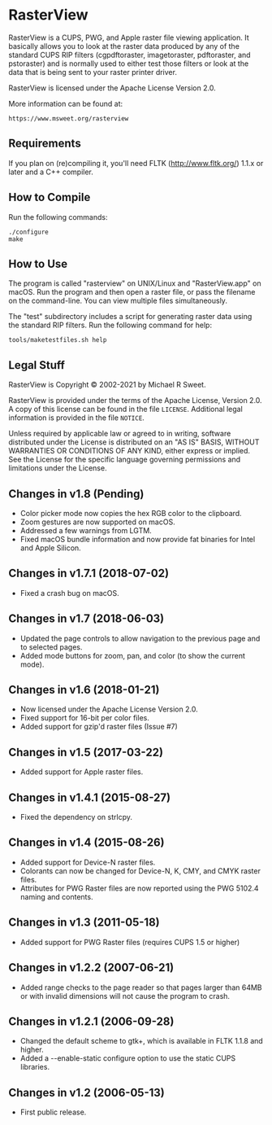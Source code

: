RasterView
==========

RasterView is a CUPS, PWG, and Apple raster file viewing application. It
basically allows you to look at the raster data produced by any of the standard
CUPS RIP filters (cgpdftoraster, imagetoraster, pdftoraster, and pstoraster) and
is normally used to either test those filters or look at the data that is being
sent to your raster printer driver.

RasterView is licensed under the Apache License Version 2.0.

More information can be found at:

    https://www.msweet.org/rasterview


Requirements
------------

If you plan on (re)compiling it, you'll need FLTK (<http://www.fltk.org/>) 1.1.x
or later and a C++ compiler.


## How to Compile

Run the following commands:

    ./configure
    make


How to Use
----------

The program is called "rasterview" on UNIX/Linux and "RasterView.app" on macOS.
Run the program and then open a raster file, or pass the filename on the
command-line.  You can view multiple files simultaneously.

The "test" subdirectory includes a script for generating raster data using the
standard RIP filters.  Run the following command for help:

    tools/maketestfiles.sh help


Legal Stuff
-----------

RasterView is Copyright © 2002-2021 by Michael R Sweet.

RasterView is provided under the terms of the Apache License, Version 2.0.  A
copy of this license can be found in the file `LICENSE`.  Additional legal
information is provided in the file `NOTICE`.

Unless required by applicable law or agreed to in writing, software distributed
under the License is distributed on an "AS IS" BASIS, WITHOUT WARRANTIES OR
CONDITIONS OF ANY KIND, either express or implied.  See the License for the
specific language governing permissions and limitations under the License.


Changes in v1.8 (Pending)
-------------------------

- Color picker mode now copies the hex RGB color to the clipboard.
- Zoom gestures are now supported on macOS.
- Addressed a few warnings from LGTM.
- Fixed macOS bundle information and now provide fat binaries for Intel and
  Apple Silicon.


Changes in v1.7.1 (2018-07-02)
------------------------------

- Fixed a crash bug on macOS.


Changes in v1.7 (2018-06-03)
----------------------------

- Updated the page controls to allow navigation to the previous page and to
  selected pages.
- Added mode buttons for zoom, pan, and color (to show the current mode).


Changes in v1.6 (2018-01-21)
----------------------------

- Now licensed under the Apache License Version 2.0.
- Fixed support for 16-bit per color files.
- Added support for gzip'd raster files (Issue #7)


Changes in v1.5 (2017-03-22)
----------------------------

- Added support for Apple raster files.


Changes in v1.4.1 (2015-08-27)
------------------------------

- Fixed the dependency on strlcpy.


Changes in v1.4 (2015-08-26)
----------------------------

- Added support for Device-N raster files.
- Colorants can now be changed for Device-N, K, CMY, and CMYK raster files.
- Attributes for PWG Raster files are now reported using the PWG 5102.4
  naming and contents.


Changes in v1.3 (2011-05-18)
----------------------------

- Added support for PWG Raster files (requires CUPS 1.5 or higher)


Changes in v1.2.2 (2007-06-21)
------------------------------

- Added range checks to the page reader so that pages larger than 64MB or with
  invalid dimensions will not cause the program to crash.


Changes in v1.2.1 (2006-09-28)
------------------------------

- Changed the default scheme to gtk+, which is available in FLTK 1.1.8
  and higher.
- Added a --enable-static configure option to use the static CUPS
  libraries.


Changes in v1.2 (2006-05-13)
----------------------------
- First public release.
